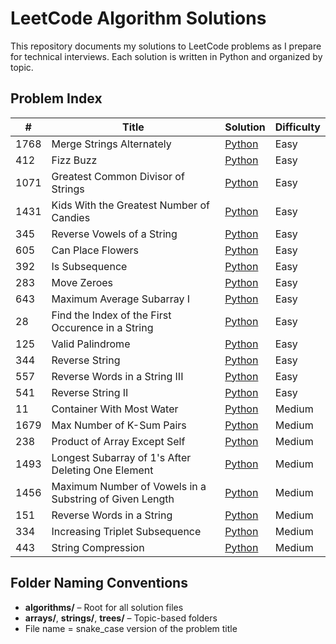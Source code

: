 # LeetCode Algorithm Solutions

This repository documents my solutions to LeetCode problems as I prepare for technical interviews. Each solution is written in Python and organized by topic.

## Problem Index

| #    | Title                    | Solution                     | Difficulty |
|------|--------------------------|------------------------------|------------|
| 1768 | Merge Strings Alternately | [Python](./algorithms/strings/merge_strings_alternately.py) | Easy       |
| 412 | Fizz Buzz | [Python](./algorithms/arrays/fizz_buzz.py) | Easy       |
| 1071 | Greatest Common Divisor of Strings | [Python](./algorithms/strings/greatest_common_divisor_of_strings.py) | Easy  |
| 1431 | Kids With the Greatest Number of Candies | [Python](./algorithms/arrays/kids_with_the_greatest_number_of_candies.py) | Easy |
| 345 | Reverse Vowels of a String | [Python](./algorithms/strings/reverse_vowels_of_a_string.py) | Easy |
| 605 | Can Place Flowers | [Python](./algorithms/arrays/can_place_flowers.py) | Easy |
| 392 | Is Subsequence | [Python](./algorithms/strings/is_subsequence.py) | Easy |
| 283 | Move Zeroes | [Python](./algorithms/arrays/move_zeroes.py) | Easy |
| 643 | Maximum Average Subarray I | [Python](./algorithms/arrays/maximum_average_subarray_I.py) | Easy |
| 28 | Find the Index of the First Occurence in a String | [Python](./algorithms/strings/find_the_index_of_the_first_occurence_in_a_string.py) | Easy|
| 125 | Valid Palindrome | [Python](./algorithms/strings/valid_palindrome.py) | Easy |
| 344 | Reverse String | [Python](./algorithms/strings/reverse_string.py) | Easy |
| 557 | Reverse Words in a String III | [Python](./algorithms/strings/reverse_words_in_a_string_III.py) | Easy |
| 541 | Reverse String II | [Python](./algorithms/strings/reverse_string_II.py) | Easy |
| 11 | Container With Most Water | [Python](./algorithms/arrays/container_with_most_water.py) | Medium |
| 1679 | Max Number of K-Sum Pairs | [Python](./algorithms/arrays/max_number_of_ksum_pairs.py) | Medium |
| 238 | Product of Array Except Self | [Python](./algorithms/arrays/product_of_array_except_self.py) | Medium |
| 1493 | Longest Subarray of 1's After Deleting One Element | [Python](./algorithms/arrays/longest_subarray_of_1s_after_deleting_one_element.py) | Medium | 
| 1456 | Maximum Number of Vowels in a Substring of Given Length | [Python](./algorithms/strings/maximum_number_of_vowels_in_a_substring_of_given_length.py) | Medium |
| 151 | Reverse Words in a String | [Python](./algorithms/strings/reverse_words_in_a_string.py) | Medium |
| 334 | Increasing Triplet Subsequence | [Python](./algorithms/arrays/increasing_triplet_subsequence.py) | Medium |
| 443 | String Compression | [Python](./algorithms/strings/string_compression.py) | Medium |

## Folder Naming Conventions

- **algorithms/** – Root for all solution files
- **arrays/**, **strings/**, **trees/** – Topic-based folders
- File name = snake_case version of the problem title
